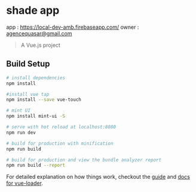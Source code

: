 # shade app
app : https://local-dev-amb.firebaseapp.com/
owner : agencequasar@gmail.com

> A Vue.js project

## Build Setup

``` bash
# install dependencies
npm install

#install vue tap
npm install --save vue-touch

# mint UI 
npm install mint-ui -S

# serve with hot reload at localhost:8080
npm run dev

# build for production with minification
npm run build

# build for production and view the bundle analyzer report
npm run build --report
```

For detailed explanation on how things work, checkout the [guide](http://vuejs-templates.github.io/webpack/) and [docs for vue-loader](http://vuejs.github.io/vue-loader).
